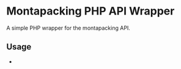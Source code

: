 Montapacking PHP API Wrapper
=========================

A simple PHP wrapper for the montapacking API.

Usage
--------

*
